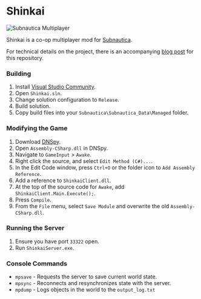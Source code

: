 # Shinkai

![Subnautica Multiplayer](https://raw.githubusercontent.com/nkga/shinkai/master/doc/img/subnautica_players.jpg)

Shinkai is a co-op multiplayer mod for [Subnautica](https://store.steampowered.com/app/264710/Subnautica/).

For technical details on the project, there is an accompanying
[blog post](https://nkga.github.io/post/shinkai-a-subnautica-multiplayer-mod/) for this repository.

### Building

1. Install [Visual Studio Community](https://www.visualstudio.com/vs/community/).
2. Open `Shinkai.sln`.
3. Change solution configuration to `Release`.
4. Build solution.
5. Copy build files into your `Subnautica\Subnautica_Data\Managed` folder.

### Modifying the Game

1. Download [DNSpy](https://github.com/0xd4d/dnSpy).
2. Open `Assembly-CSharp.dll` in DNSpy.
3. Navigate to `GameInput` > `Awake`.
4. Right click the source, and select `Edit Method (C#)...`.
5. In the Edit Code window, press `Ctrl+O` or the folder icon to `Add Assembly Reference`.
6. Add a reference to `ShinkaiClient.dll`.
7. At the top of the source code for `Awake`, add `ShinkaiClient.Main.Execute();`.
8. Press `Compile`.
9. From the `File` menu, select `Save Module` and overwrite the old
`Assembly-CSharp.dll`.

### Running the Server

1. Ensure you have port `33322` open.
2. Run `ShinkaiServer.exe`.

### Console Commands

- `mpsave` - Requests the server to save current world state.
- `mpsync` - Reconnects and resynchronizes state with the server.
- `mpdump` - Logs objects in the world to the `output_log.txt`
